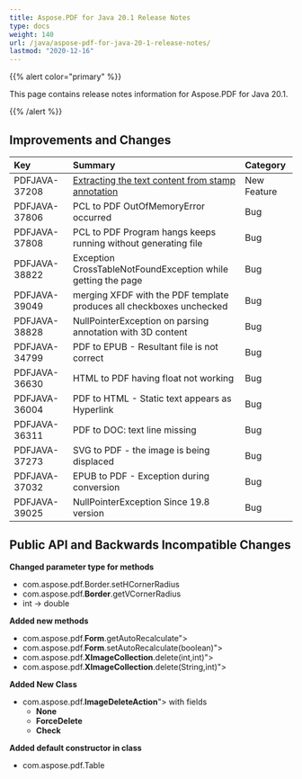 ```yaml
---
title: Aspose.PDF for Java 20.1 Release Notes
type: docs
weight: 140
url: /java/aspose-pdf-for-java-20-1-release-notes/
lastmod: "2020-12-16"
---
```


{{% alert color="primary" %}}

This page contains release notes information for Aspose.PDF for Java 20.1.

{{% /alert %}}
## **Improvements and Changes**

|**Key**|**Summary**|**Category**|
| :- | :- | :- |
|PDFJAVA-37208|[Extracting the text content from stamp annotation](/pdf/java/extract-text-from-stamps/)|New Feature|
|PDFJAVA-37806 |PCL to PDF OutOfMemoryError occurred|Bug|
|PDFJAVA-37808 |PCL to PDF Program hangs keeps running without generating file|Bug|
|PDFJAVA-38822|Exception CrossTableNotFoundException while getting the page|Bug|
|PDFJAVA-39049 |merging XFDF with the PDF template produces all checkboxes unchecked|Bug|
|PDFJAVA-38828|NullPointerException on parsing annotation with 3D content|Bug|
|PDFJAVA-34799|PDF to EPUB - Resultant file is not correct|Bug|
|PDFJAVA-36630 |HTML to PDF having float not working|Bug|
|PDFJAVA-36004|PDF to HTML - Static text appears as Hyperlink|Bug|
|PDFJAVA-36311|PDF to DOC: text line missing|Bug|
|PDFJAVA-37273 |SVG to PDF - the image is being displaced|Bug|
|PDFJAVA-37032|EPUB to PDF - Exception during conversion|Bug|
|PDFJAVA-39025|NullPointerException Since 19.8 version|Bug|
## **Public API and Backwards Incompatible Changes**
**Changed parameter type for methods**

- com.aspose.pdf.Border.setHCornerRadius
- com.aspose.pdf.**Border**.getVCornerRadius
- int -> double

**Added new methods**

- com.aspose.pdf.**Form**.getAutoRecalculate">
- com.aspose.pdf.**Form**.setAutoRecalculate(boolean)">
- com.aspose.pdf.**XImageCollection**.delete(int,int)">
- com.aspose.pdf.**XImageCollection**.delete(String,int)">

**Added New Class**

- com.aspose.pdf.**ImageDeleteAction**"> with fields
  - **None**
  - **ForceDelete**
  - **Check**

**Added default constructor in class**

- com.aspose.pdf.Table
